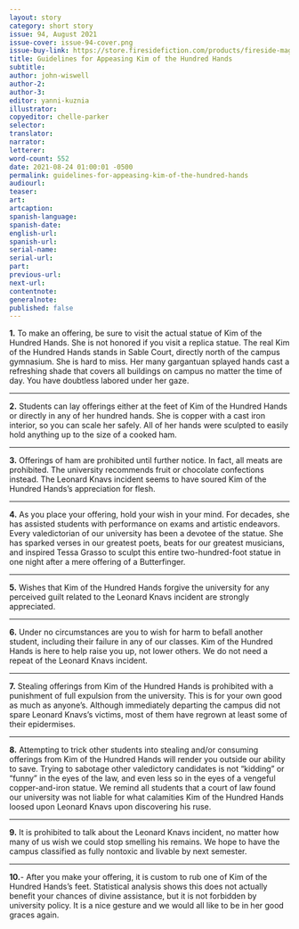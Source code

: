```yaml
---
layout: story
category: short story
issue: 94, August 2021
issue-cover: issue-94-cover.png
issue-buy-link: https://store.firesidefiction.com/products/fireside-magazine-issue-94-august-2021
title: Guidelines for Appeasing Kim of the Hundred Hands
subtitle:
author: john-wiswell
author-2:
author-3:
editor: yanni-kuznia
illustrator:
copyeditor: chelle-parker
selector:
translator:
narrator:
letterer:
word-count: 552
date: 2021-08-24 01:00:01 -0500
permalink: guidelines-for-appeasing-kim-of-the-hundred-hands
audiourl:
teaser:
art:
artcaption:
spanish-language:
spanish-date:
english-url:
spanish-url:
serial-name:
serial-url:
part:
previous-url:
next-url:
contentnote:
generalnote:
published: false
---
```


**1.**	To make an offering, be sure to visit the actual statue of Kim of the Hundred Hands. She is not honored if you visit a replica statue. The real Kim of the Hundred Hands stands in Sable Court, directly north of the campus gymnasium. She is hard to miss. Her many gargantuan splayed hands cast a refreshing shade that covers all buildings on campus no matter the time of day. You have doubtless labored under her gaze.

----

**2.**	Students can lay offerings either at the feet of Kim of the Hundred Hands or directly in any of her hundred hands. She is copper with a cast iron interior, so you can scale her safely. All of her hands were sculpted to easily hold anything up to the size of a cooked ham.

----

**3.**	Offerings of ham are prohibited until further notice. In fact, all meats are prohibited. The university recommends fruit or chocolate confections instead. The Leonard Knavs incident seems to have soured Kim of the Hundred Hands’s appreciation for flesh.

----

**4.**	As you place your offering, hold your wish in your mind. For decades, she has assisted students with performance on exams and artistic endeavors. Every valedictorian of our university has been a devotee of the statue. She has sparked verses in our greatest poets, beats for our greatest musicians, and inspired Tessa Grasso to sculpt this entire two-hundred-foot statue in one night after a mere offering of a Butterfinger.

----

**5.**	Wishes that Kim of the Hundred Hands forgive the university for any perceived guilt related to the Leonard Knavs incident are strongly appreciated.

----

**6.**	Under no circumstances are you to wish for harm to befall another student, including their failure in any of our classes. Kim of the Hundred Hands is here to help raise you up, not lower others. We do not need a repeat of the Leonard Knavs incident.

----

**7.**	Stealing offerings from Kim of the Hundred Hands is prohibited with a punishment of full expulsion from the university. This is for your own good as much as anyone’s. Although immediately departing the campus did not spare Leonard Knavs’s victims, most of them have regrown at least some of their epidermises.

----

**8.**	Attempting to trick other students into stealing and/or consuming offerings from Kim of the Hundred Hands will render you outside our ability to save. Trying to sabotage other valedictory candidates is not “kidding” or “funny” in the eyes of the law, and even less so in the eyes of a vengeful copper-and-iron statue. We remind all students that a court of law found our university was not liable for what calamities Kim of the Hundred Hands loosed upon Leonard Knavs upon discovering his ruse.

----

**9.**	It is prohibited to talk about the Leonard Knavs incident, no matter how many of us wish we could stop smelling his remains. We hope to have the campus classified as fully nontoxic and livable by next semester.

----

**10.**-	After you make your offering, it is custom to rub one of Kim of the Hundred Hands’s feet. Statistical analysis shows this does not actually benefit your chances of divine assistance, but it is not forbidden by university policy. It is a nice gesture and we would all like to be in her good graces again.
